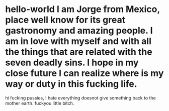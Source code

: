 # hello-world I am Jorge from Mexico, place well know for its great gastronomy and amazing people. I am in love with myself and with all the things that are related with the seven deadly sins. I hope in my close future I can realize where is my way or duty in this fucking life. 
hi fucking pussies, I hate everything doesnot give something back to the mother earth. 
fuckyou little bitch.
